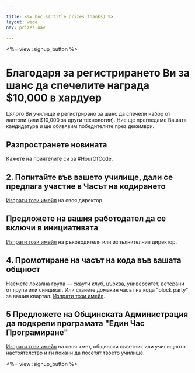 ```yaml
---

title: <%= hoc_s(:title_prizes_thanks) %>
layout: wide
nav: prizes_nav

---
```


<%= view :signup_button %>

# Благодаря за регистрирането Ви за шанс да спечелите награда $10,000 в хардуер

Цялото Ви училище е регистрирано за шанс да спечели набор от лаптопи (или $10,000 за други технологии). Ние ще прегледаме Вашата кандидатура и ще обявявим победителите през декември.

## Разпространете новината

Кажете на приятелите си за #HourOfCode.

## 2. Попитайте във вашето училище, дали се предлага участие в Часът на кодирането

[ Изпрати този имейл](<%= resolve_url('/promote/resources#email') %>) на своя директор.

## Предложете на вашия работодател да се включи в инициативата

[ Изпрати този имейл](<%= resolve_url('/promote/resources#email') %>) на ръководителя или изпълнителния директор.

## 4. Промотиране на часът на кода във вашата общност

Наемете локална група — скаути клуб, църква, университет, ветерани от група или синдикат. Или станете домакин часът на кода "block party" за вашия квартал. [ Изпрати този имейл](<%= resolve_url('/promote/resources#email') %>).

## 5 Предложете на Общинската Администрация да подкрепи програмата "Един Час Програмиране"

[ Изпрати този имейл](<%= resolve_url('/promote/resources#politicians') %>) на своя кмет, общински съветник или училищното настоятелство и ги покани да посетят твоето училище.

<%= view :signup_button %>